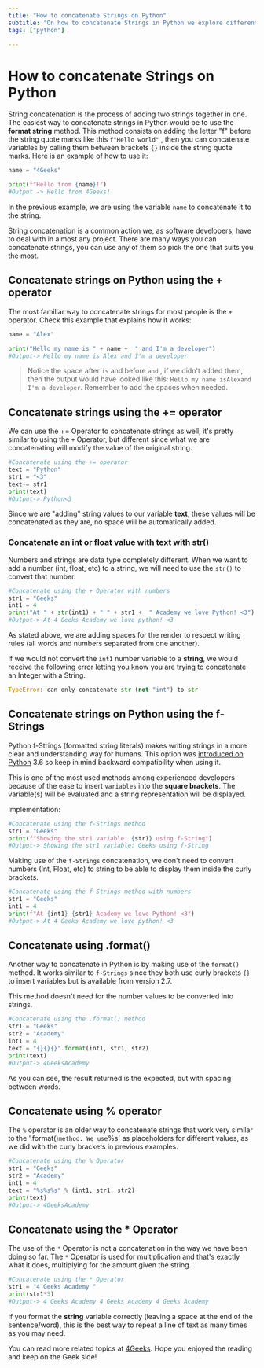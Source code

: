```yaml
---
title: "How to concatenate Strings on Python"
subtitle: "On how to concatenate Strings in Python we explore different ways to concatenate and your choosing will depend on your style and needs."
tags: ["python"]

---
```


<!-- hide -->
# How to concatenate Strings on Python
<!-- endhide -->
 
String concatenation is the process of adding two strings together in one. The easiest way to concatenate strings in Python would be to use the **format string** method. This method consists on adding the letter "f" before the string quote marks like this `f"Hello world"` , then you can concatenate variables by calling them between brackets `{}` inside the string quote marks. Here is an example of how to use it:

```python 
name = "4Geeks"

print(f"Hello from {name}!")
#Output -> Hello from 4Geeks!
```

In the previous example, we are using the variable `name` to concatenate it to the string.

String concatenation is a common action we, as [software developers](https://4geeksacademy.com/us/coding-bootcamps/part-time-full-stack-developer), have to deal with in almost any project. There are many ways you can concatenate strings, you can use any of them so pick the one that suits you the most.

## Concatenate strings on Python using the + operator

The most familiar way to concatenate strings for most people is the `+` operator. Check this example that explains how it works:

```python
name = "Alex"

print("Hello my name is " + name +  " and I'm a developer")
#Output-> Hello my name is Alex and I'm a developer
```

> Notice the space after `is` and before `and` , if we didn't added them, then the output would have looked like this: `Hello my name isAlexand I'm a developer`. Remember to add the spaces when needed.

## Concatenate strings using the += operator

We can use the += Operator to concatenate strings as well, it's pretty similar to using the `+` Operator, but different since what we are concatenating will modify the value of the original string.

```python
#Concatenate using the += operator
text = "Python"
str1 = "<3"
text+= str1
print(text)
#Output-> Python<3
```

Since we are "adding" string values to our variable **text**, these values will be concatenated as they are, no space will be automatically added.

### Concatenate an int or float value with text with str()

Numbers and strings are data type completely different. When we want to add a number (int, float, etc) to a string, we will need to use the `str()` to convert that number.

```python
#Concatenate using the + Operator with numbers
str1 = "Geeks"
int1 = 4
print("At " + str(int1) + " " + str1 +  " Academy we love Python! <3")
#Output-> At 4 Geeks Academy we love python! <3
```

As stated above, we are adding spaces for the render to respect writing rules (all words and numbers separated from one another).

If we would not convert the `int1` number variable to a **string**, we would receive the following error letting you know you are trying to concatenate an Integer with a String.

```python
TypeError: can only concatenate str (not "int") to str
```


## Concatenate strings on Python using the f-Strings

Python f-Strings (formatted string literals) makes writing strings in a more clear and understanding way for humans. This option was [introduced on Python](https://4geeks.com/lesson/intro-to-python) 3.6 so keep in mind backward compatibility when using it.

This is one of the most used methods among experienced developers because of the ease to insert `variables` into the **square brackets**. The variable(s) will be evaluated and a string representation will be displayed. 

Implementation: 

```python
#Concatenate using the f-Strings method
str1 = "Geeks"
print(f"Showing the str1 variable: {str1} using f-String")
#Output-> Showing the str1 variable: Geeks using f-String
```

Making use of the `f-Strings` concatenation, we don't need to convert numbers (Int, Float, etc) to string to be able to display them inside the curly brackets.

```python
#Concatenate using the f-Strings method with numbers 
str1 = "Geeks"
int1 = 4
print(f"At {int1} {str1} Academy we love Python! <3")
#Output-> At 4 Geeks Academy we love python! <3
```

## Concatenate using .format()

Another way to concatenate in Python is by making use of the `format()` method. It works similar to `f-Strings` since they both use curly brackets `{}` to insert variables but is available from version 2.7.

This method doesn't need for the number values to be converted into strings.

```python
#Concatenate using the .format() method
str1 = "Geeks"
str2 = "Academy"
int1 = 4
text = "{}{}{}".format(int1, str1, str2)
print(text)
#Output-> 4GeeksAcademy
```

As you can see, the result returned is the expected, but with spacing between words.

## Concatenate using % operator

The `%` operator is an older way to concatenate strings that work very similar to the '.format()` method. We use `%s` as placeholders for different values, as we did with the curly brackets in previous examples.

```python
#Concatenate using the % Operator
str1 = "Geeks"
str2 = "Academy"
int1 = 4
text = "%s%s%s" % (int1, str1, str2)
print(text)
#Output-> 4GeeksAcademy
```

## Concatenate using the * Operator 

The use of the `*` Operator is not a concatenation in the way we have been doing so far. The `*` Operator is used for multiplication and that's exactly what it does, multiplying for the amount given the string.

```python
#Concatenate using the * Operator
str1 = "4 Geeks Academy "
print(str1*3)
#Output-> 4 Geeks Academy 4 Geeks Academy 4 Geeks Academy 
```

If you format the **string** variable correctly (leaving a space at the end of the sentence/word), this is the best way to repeat a line of text as many times as you may need.


You can read more related topics at [4Geeks](https://4geeks.com/lesson/intro-to-python). Hope you enjoyed the reading and keep on the Geek side!
